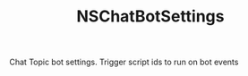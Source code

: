 ﻿---
uid: crmscript_ref_NSChatBotSettings
title: NSChatBotSettings
intellisense: Void.NSChatBotSettings
keywords: NSChatBotSettings
so.topic: reference
---

Chat Topic bot settings. Trigger script ids to run on bot events
